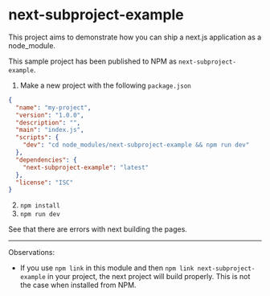 # next-subproject-example

This project aims to demonstrate how you can ship a next.js application as a node_module.

This sample project has been published to NPM as `next-subproject-example`.

1. Make a new project with the following `package.json`

```json
{
  "name": "my-project",
  "version": "1.0.0",
  "description": "",
  "main": "index.js",
  "scripts": {
    "dev": "cd node_modules/next-subproject-example && npm run dev"
  },
  "dependencies": {
    "next-subproject-example": "latest"
  },
  "license": "ISC"
}
```

2. `npm install`
3. `npm run dev`

See that there are errors with next building the pages.

---

Observations:

- If you use `npm link` in this module and then `npm link next-subproject-example` in your project, the next project will build properly. This is not the case when installed from NPM.
